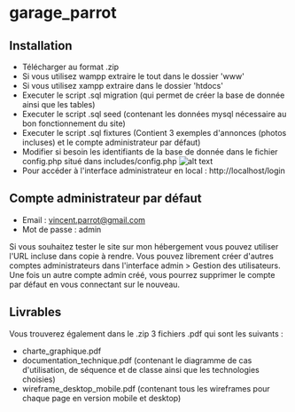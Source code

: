 # garage_parrot

## Installation

- Télécharger au format .zip
- Si vous utilisez wampp extraire le tout dans le dossier 'www'
- Si vous utilisez xampp extraire dans le dossier 'htdocs'
- Executer le script .sql migration (qui permet de créer la base de donnée ainsi que les tables) 
- Executer le script .sql seed (contenant les données mysql nécessaire au bon fonctionnement du site)
- Executer le script .sql fixtures (Contient 3 exemples d'annonces (photos incluses) et le compte administrateur par défaut)
- Modifier si besoin les identifiants de la base de donnée dans le fichier config.php situé dans includes/config.php
  ![alt text](https://i.imgur.com/NqgEayW.png)
- Pour accéder à l'interface administrateur en local : http://localhost/login

## Compte administrateur par défaut

- Email : vincent.parrot@gmail.com
- Mot de passe : admin

Si vous souhaitez tester le site sur mon hébergement vous pouvez utiliser l'URL incluse dans copie à rendre.
Vous pouvez librement créer d'autres comptes administrateurs dans l'interface admin > Gestion des utilisateurs. Une fois un autre compte admin créé, vous pourrez supprimer le compte par défaut en vous connectant sur le nouveau.

## Livrables

Vous trouverez également dans le .zip 3 fichiers .pdf qui sont les suivants :
- charte_graphique.pdf
- documentation_technique.pdf (contenant le diagramme de cas d'utilisation, de séquence et de classe ainsi que les technologies choisies)
- wireframe_desktop_mobile.pdf (contenant tous les wireframes pour chaque page en version mobile et desktop)
